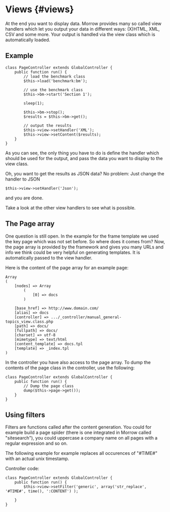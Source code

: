 Views {#views}
============

At the end you want to display data. Morrow provides many so called view handlers which let you output your data in different ways: (X)HTML, XML, CSV and some more. Your output is handled via the view class which is automatically loaded.

Example
-------

~~~{.php}
class PageController extends GlobalController {
    public function run() {
        // load the benchmark class
        $this->load('benchmark:bm');
       
        // use the benchmark class
        $this->bm->start('Section 1');
               
        sleep(1);
               
        $this->bm->stop();
        $results = $this->bm->get();
               
        // output the results
        $this->view->setHandler('XML');
        $this->view->setContent($results);
    }
}
~~~

As you can see, the only thing you have to do is define the handler which should be used for the output, and pass the data you want to display to the view class.

Oh, you want to get the results as JSON data? No problem: Just change the handler to JSON

~~~{.php}
$this->view->setHandler('Json');
~~~

and you are done.

Take a look at the other view handlers to see what is possible.


The Page array
--------------

One question is still open. In the example for the frame template we used the key page which was not set before. So where does it comes from? Now, the page array is provided by the framework and gives you many URLs and info we think could be very helpful on generating templates. It is automatically passed to the view handler.

Here is the content of the page array for an example page:

~~~
Array
(
    [nodes] => Array
        (
            [0] => docs
        )
 
    [base_href] => http://www.domain.com/
    [alias] => docs
    [controller] => .../_controller/manual_general-topics_view.class.php
    [path] => docs/
    [fullpath] => docs/
    [charset] => utf-8
    [mimetype] => text/html
    [content_template] => docs.tpl
    [template] => _index.tpl
)
~~~

In the controller you have also access to the page array. To dump the contents of the page class in the controller, use the following:

~~~{.php} 
class PageController extends GlobalController {
    public function run() {
        // Dump the page class
        dump($this->page->get());
    }
}
~~~

Using filters
-------------

Filters are functions called after the content generation. You could for example build a page spider (there is one integrated in Morrow called "sitesearch"), you could uppercase a company name on all pages with a regular expression and so on.

The following example for example replaces all occurences of "#TIME#" with an actual unix timestamp.

Controller code:

~~~{.php} 
class PageController extends GlobalController {
    public function run() {
        $this->view->setFilter('generic', array('str_replace', '#TIME#', time(), ':CONTENT') );
 
    }
}
~~~
